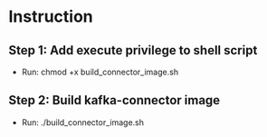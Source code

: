 # Instruction
## Step 1: Add execute privilege to shell script
- Run: chmod +x build_connector_image.sh

## Step 2: Build kafka-connector image
- Run: ./build_connector_image.sh
